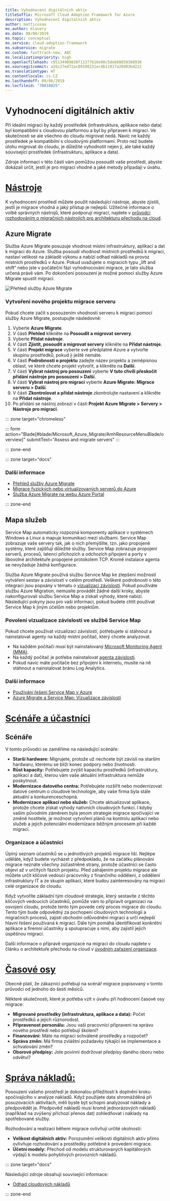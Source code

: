 ```yaml
---
title: Vyhodnocení digitálních aktiv
titleSuffix: Microsoft Cloud Adoption Framework for Azure
description: Vyhodnocení digitálních aktiv
author: matticusau
ms.author: mlavery
ms.date: 08/08/2019
ms.topic: conceptual
ms.service: cloud-adoption-framework
ms.subservice: migrate
ms.custom: fasttrack-new, AQC
ms.localizationpriority: high
ms.openlocfilehash: c95134909838f11377b16e90c5deb68850388938
ms.sourcegitcommit: a26c27ed72ac89198231ec4b11917a20d03bd222
ms.translationtype: HT
ms.contentlocale: cs-CZ
ms.lasthandoff: 09/06/2019
ms.locfileid: "70818825"
---
```

# <a name="assess-the-digital-estate"></a>Vyhodnocení digitálních aktiv

Při ideální migraci by každý prostředek (infrastruktura, aplikace nebo data) byl kompatibilní s cloudovou platformou a byl by připraven k migraci. Ve skutečnosti se ale všechno do cloudu migrovat nedá. Navíc ne každý prostředek je kompatibilní s cloudovými platformami. Proto než budete úlohu migrovat do cloudu, je důležité vyhodnotit nejen ji, ale také každý související prostředek (infrastrukturu, aplikace a data).

Zdroje informací v této části vám pomůžou posoudit vaše prostředí, abyste dokázali určit, jestli je pro migraci vhodné a jaké metody připadají v úvahu.

# <a name="toolstabtools"></a>[Nástroje](#tab/Tools)

K vyhodnocení prostředí můžete použít následující nástroje, abyste zjistili, jestli je migrace vhodná a jaký přístup je nejlepší. Užitečné informace o volbě správných nástrojů, které podporují migraci, najdete v [průvodci rozhodováním o migračních nástrojích pro architekturu přechodu na cloud](../../decision-guides/migrate-decision-guide/index.md).

## <a name="azure-migrate"></a>Azure Migrate

Služba Azure Migrate posuzuje vhodnost místní infrastruktury, aplikací a dat k migraci do Azure. Služba posoudí vhodnost místních prostředků k migraci, nastaví velikost na základě výkonu a nabízí odhad nákladů na provoz místních prostředků v Azure. Pokud uvažujete o migracích typu „lift and shift“ nebo jste v počáteční fázi vyhodnocování migrace, je tato služba určená právě vám. Po dokončení posouzení je možné pomocí služby Azure Migrate spustit migraci.

![Přehled služby Azure Migrate](./media/assess/azuremigrate-overview-1.png)

### <a name="create-a-new-server-migration-project"></a>Vytvoření nového projektu migrace serveru

Pokud chcete začít s posouzením vhodnosti serveru k migraci pomocí služby Azure Migrate, postupujte následovně:

1. Vyberte **Azure Migrate**.
1. V části **Přehled** klikněte na **Posoudit a migrovat servery**.
1. Vyberte **Přidat nástroje**.
1. V části **Zjistit, posoudit a migrovat servery** klikněte na **Přidat nástroje**.
1. V části **Projekt migrace** vyberte své předplatné Azure a vytvořte skupinu prostředků, pokud ji ještě nemáte.
1. V části **Podrobnosti o projektu** zadejte název projektu a zeměpisnou oblast, ve které chcete projekt vytvořit, a klikněte na **Další**.
1. V části **Vybrat nástroj pro posouzení** vyberte **V tuto chvíli přeskočit přidání nástroje pro posouzení > Další**.
1. V části **Vybrat nástroj pro migraci** vyberte **Azure Migrate: Migrace serveru > Další**.
1. V části **Zkontrolovat a přidat nástroje** zkontrolujte nastavení a klikněte na **Přidat nástroje**.
1. Po přidání se nástroj zobrazí v části **Projekt Azure Migrate > Servery > Nástroje pro migraci**.

::: zone target="chromeless"

::: form action="Blade[#blade/Microsoft_Azure_Migrate/AmhResourceMenuBlade/overview]" submitText="Assess and migrate servers" :::

::: zone-end

::: zone target="docs"

### <a name="read-more"></a>Další informace

- [Přehled služby Azure Migrate](/azure/migrate/migrate-services-overview)
- [Migrace fyzických nebo virtualizovaných serverů do Azure](/azure/migrate/tutorial-migrate-physical-virtual-machines)
- [Služba Azure Migrate na webu Azure Portal](https://portal.azure.com/#blade/Microsoft_Azure_Migrate/AmhResourceMenuBlade/overview)

::: zone-end

## <a name="service-map"></a>Mapa služeb

Service Map automaticky rozpozná komponenty aplikace v systémech Windows a Linux a mapuje komunikaci mezi službami. Service Map zobrazuje vaše servery tak, jak o nich přemýšlíte, tzn. jako propojené systémy, které zajišťují důležité služby. Service Map zobrazuje propojení serverů, procesů, latenci příchozích a odchozích připojení a porty v libovolné architektuře propojené protokolem TCP. Kromě instalace agenta se nevyžaduje žádná konfigurace.

Služba Azure Migrate používá službu Service Map ke zlepšení možností vytváření sestav a závislostí v celém prostředí. Veškeré podrobnosti o této integraci jsou popsány v tématu o [vizualizaci závislostí](/azure/migrate/concepts-dependency-visualization). Pokud používáte službu Azure Migration, nemusíte provádět žádné další kroky, abyste nakonfigurovali službu Service Map a získali výhody, které nabízí. Následující pokyny jsou pro vaši informaci, pokud budete chtít používat Service Map k jiným účelům nebo projektům.

### <a name="enable-dependency-visualization-using-service-map"></a>Povolení vizualizace závislostí ve službě Service Map

Pokud chcete používat vizualizaci závislostí, potřebujete si stáhnout a nainstalovat agenty na každý místní počítač, který chcete analyzovat.

- Na každém počítači musí být nainstalovaný [Microsoft Monitoring Agent (MMA)](/azure/log-analytics/log-analytics-agent-windows).
- Na každý počítač je potřeba nainstalovat [agenta závislostí](/azure/azure-monitor/insights/vminsights-enable-hybrid-cloud#install-the-dependency-agent-on-windows).
- Pokud navíc máte počítače bez připojení k internetu, musíte na ně stáhnout a nainstalovat bránu Log Analytics.

<!-- markdownlint-disable MD024 -->

### <a name="read-more"></a>Další informace

- [Používání řešení Service Map v Azure](/azure/azure-monitor/insights/service-map)
- [Azure Migrate a Service Map: Vizualizace závislostí](/azure/migrate/concepts-dependency-visualization)


# <a name="scenarios-and-stakeholderstabscenarios"></a>[Scénáře a účastníci](#tab/Scenarios)

## <a name="scenarios"></a>Scénáře

V tomto průvodci se zaměříme na následující scénáře:

- **Starší hardware:** Migrujete, protože už nechcete být závislí na starším hardwaru, kterému se blíží konec podpory nebo životnosti.
- **Růst kapacity:** Potřebujete zvýšit kapacitu prostředků (infrastruktury, aplikací a dat), kterou vám vaše aktuální infrastruktura nemůže poskytnout.
- **Modernizace datového centra:** Potřebujete rozšířit nebo modernizovat datové centrum o cloudové technologie, aby vaše firma byla stále aktuální a konkurenceschopná.
- **Modernizace aplikací nebo služeb:** Chcete aktualizovat aplikace, protože chcete získat výhody nativních cloudových funkcí. I kdyby vaším původním záměrem byla jenom strategie migrace spočívající ve změně hostitele, je možnost vytvoření plánů na kontrolu aplikací nebo služeb a jejich potenciální modernizace běžným procesem při každé migraci.

### <a name="organizational-alignment-and-stakeholders"></a>Organizace a účastníci

Úplný seznam účastníků se u jednotlivých projektů migrace liší. Nejlépe uděláte, když budete vycházet z předpokladu, že na začátku plánování migrace neznáte všechny zúčastněné strany, protože účastníci se často objeví až v určitých fázích projektu. Před zahájením projektu migrace ale můžete určit klíčové vedoucí pracovníky z finančního oddělení, z oddělení infrastruktury IT a ze skupin aplikací, které budou zainteresovány na migraci celé organizace do cloudu.

Když vytvoříte základní tým cloudové strategie, který sestavíte z těchto klíčových vedoucích účastníků, pomůže vám to připravit organizaci na osvojení cloudu, protože tento tým povede celý proces migrace do cloudu. Tento tým bude odpovědný za pochopení cloudových technologií a migračních procesů, zajistí obchodní odůvodnění migrací a určí nejlepší hlavní řešení používaná k migraci. Dále tým pomáhá identifikovat konkrétní aplikace a firemní účastníky a spolupracuje s nimi, aby zajistil jejich úspěšnou migraci.

Další informace o přípravě organizace na migraci do cloudu najdete v článku o architektuře přechodu na cloud v [úvodním zařazení organizace](../../ready/initial-org-alignment.md).

# <a name="timelinestabtimelines"></a>[Časové osy](#tab/Timelines)

Obecně platí, že zákazníci potřebují na scénář migrace popisovaný v tomto průvodci od jednoho do šesti měsíců.

Některé skutečnosti, které je potřeba vzít v úvahu při hodnocení časové osy migrace:

- **Migrované prostředky (infrastruktura, aplikace a data):** Počet prostředků a jejich různorodost.
- **Připravenost personálu:** Jsou vaši pracovníci připraveni na správu nového prostředí nebo potřebují školení?
- **Financování:** Máte na migraci schválené prostředky a rozpočet?
- **Správa změn:** Má firma zvláštní požadavky týkající se implementace a schvalování změn?
- **Oborové předpisy:** Jste povinni dodržovat předpisy daného oboru nebo odvětví?

# <a name="cost-managementtabmanagecost"></a>[Správa nákladů:](#tab/ManageCost)

Posouzení vašeho prostředí je dokonalou příležitostí k doplnění kroku spočívajícího v analýze nákladů. Když použijete data shromážděná při posuzovacích aktivitách, měli byste být schopni analyzovat náklady a předpovědět je. Předpověď nákladů musí kromě jednorázových nákladů (například na zvýšený příchozí přenos dat) zohledňovat i náklady na spotřebované služby.

Rozhodování a realizaci během migrace ovlivňují určité okolnosti:

- **Velikost digitálních aktiv:** Porozumění velikosti digitálních aktiv přímo ovlivňuje rozhodování a prostředky potřebné k provedení migrace.
- **Účetní modely:** Přechod od modelu strukturovaných kapitálových výdajů k modelu pohyblivých provozních nákladů.

::: zone target="docs"

Následující zdroje obsahují související informace:

- [Odhad cloudových nákladů](../migration-considerations/assess/estimate.md)

::: zone-end
